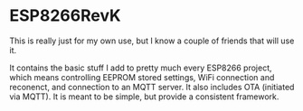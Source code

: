# ESP8266RevK
This is really just for my own use, but I know a couple of friends that will use it.

It contains the basic stuff I add to pretty much every ESP8266 project, which means controlling EEPROM stored settings, WiFi connection and reconenct, and connection to an MQTT server. It also includes OTA (initiated via MQTT). It is meant to be simple, but provide a consistent framework.
